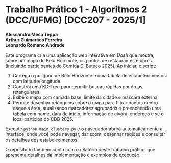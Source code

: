 # Trabalho Prático 1 - Algoritmos 2 (DCC/UFMG) [DCC207 - 2025/1]

**Alessandro Mesa Teppa**    
**Arthur Guimarães Ferreira**   
**Leonardo Romano Andrade**   

Este programa cria uma aplicação web interativa em *Dash* que mostra, sobre um mapa de Belo Horizonte, os pontos de restaurantes e bares (incluindo participantes do Comida Di Buteco 2025). Ao iniciar, o script:

1. Carrega o polígono de Belo Horizonte e uma tabela de estabelecimentos com latitude/longitude.
2. Constrói uma KD-Tree para permitir buscas rápidas por áreas retangulares.
3. Exibe o mapa com camada base, limite da cidade e máscara externa.
4. Permite desenhar retângulos sobre o mapa para filtrar pontos dentro daquela área, atualizando marcadores agrupados e preenchendo uma tabela com nome, data de início, informação de alvará, endereço e se o local participa do CDB 2025.

Execute `python main_clusters.py` e o navegador abrirá automaticamente a interface, onde você pode navegar, dar zoom, desenhar regiões e consultar os detalhes dos estabelecimentos.


O repositório também conta com o relatório deste trabalho prático, que apresenta detalhes da implementação e exemplos de execução.
